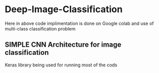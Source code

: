 # Deep-Image-Classification
Here in above code implimentation is done on Google colab and use of multi-class classification problem 
## SIMPLE CNN Architecture for image classification
Keras library being used for running most of the cods
